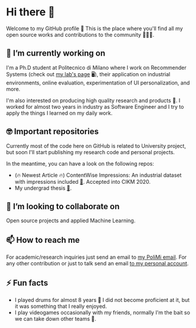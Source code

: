 # Hi there 👋

Welcome to my GitHub profile 🥳 This is the place where you'll find all my open source works and contributions to the community 👨🏽‍💻.

## 🔭 I’m currently working on

I'm a Ph.D student at Politecnico di Milano where I work on Recommender Systems (check out [my lab's page](http://recsys.deib.polimi.it) 🖥), their application on industrial environments, online evaluation, experimentation of UI personalization, and more.

I'm also interested on producing high quality research and products 🚀. I worked for almost two years in industry as Software Engineer and I try to apply the things I learned on my daily work.

## 🤓 Important repositories
Currently most of the code here on GitHub is related to University project, but soon I'll start publishing my research code and personal projects.

In the meantime, you can have a look on the following repos:
- (🔥 Newest Article 🔥) ContentWise Impressions: An industrial dataset with impressions included [🔗](https://github.com/ContentWise/contentwise-impressions). Accepted into CIKM 2020.
- My undergrad thesis [🔗](https://github.com/fernandobperezm/recsys-cotraining).

## 👯 I’m looking to collaborate on
Open source projects and applied Machine Learning.

## 📫 How to reach me

For academic/research inquiries just send an email to [my PoliMi email](mailto:fernandobenjamin.perez@polimi.it). For any other contribution or just to talk send an email [to my personal account](mailto:fperezmaurera@gmail.com).

## ⚡ Fun facts
- I played drums for almost 8 years 🥁 I did not become proficient at it, but it was something that I really enjoyed.
- I play videogames occasionally with my friends, normally I'm the bait so we can take down other teams 🤣.

<!--
**fernandobperezm/fernandobperezm** is a ✨ _special_ ✨ repository because its `README.md` (this file) appears on your GitHub profile.

Here are some ideas to get you started:

- 🔭 I’m currently working on ...
- 🌱 I’m currently learning ...
- 👯 I’m looking to collaborate on ...
- 🤔 I’m looking for help with ...
- 💬 Ask me about ...
- 📫 How to reach me: ...
- 😄 Pronouns: ...
- ⚡ Fun fact: ...
-->
